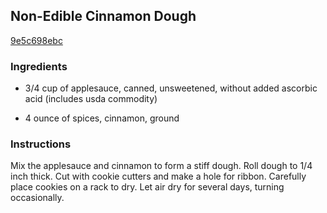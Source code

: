 ## Non-Edible Cinnamon Dough

[9e5c698ebc](http://allrecipes.com/recipe/non-edible-cinnamon-dough/)

### Ingredients

 - 3/4 cup of applesauce, canned, unsweetened, without added ascorbic acid (includes usda commodity)

 - 4 ounce of spices, cinnamon, ground

### Instructions

Mix the applesauce and cinnamon to form a stiff dough. Roll dough to 1/4 inch thick. Cut with cookie cutters and make a hole for ribbon. Carefully place cookies on a rack to dry. Let air dry for several days, turning occasionally.